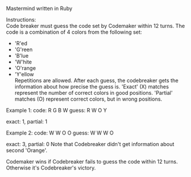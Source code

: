 Mastermind written in Ruby  
  
Instructions:  
Code breaker must guess the code set by Codemaker within 12 turns. The code is a combination of 4 colors from the following set:  
 - 'R'ed  
 - 'G'reen  
 - 'B'lue  
 - 'W'hite  
 - 'O'range  
 - 'Y'ellow  
Repetitions are allowed. After each guess, the codebreaker gets the information about how precise the guess is. 'Exact' (X) matches  
represent the number of correct colors in good positions. 'Partial' matches (O) represent correct colors, but in wrong positions.

Example 1:
code:  R G B W
guess: R W O Y

exact: 1, partial: 1

Example 2:
code:  W W O O
guess: W W W O

exact: 3, partial: 0
Note that Codebreaker didn't get information about second 'Orange'.


Codemaker wins if Codebreaker fails to guess the code within 12 turns. Otherwise it's Codebreaker's victory.